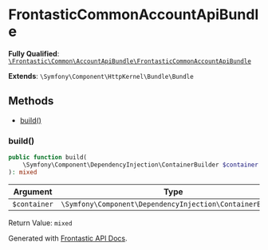 #  FrontasticCommonAccountApiBundle

**Fully Qualified**: [`\Frontastic\Common\AccountApiBundle\FrontasticCommonAccountApiBundle`](../../../src/php/AccountApiBundle/FrontasticCommonAccountApiBundle.php)

**Extends**: `\Symfony\Component\HttpKernel\Bundle\Bundle`

## Methods

* [build()](#build)

### build()

```php
public function build(
    \Symfony\Component\DependencyInjection\ContainerBuilder $container
): mixed
```

Argument|Type|Default|Description
--------|----|-------|-----------
`$container`|`\Symfony\Component\DependencyInjection\ContainerBuilder`||

Return Value: `mixed`

Generated with [Frontastic API Docs](https://github.com/FrontasticGmbH/apidocs).

